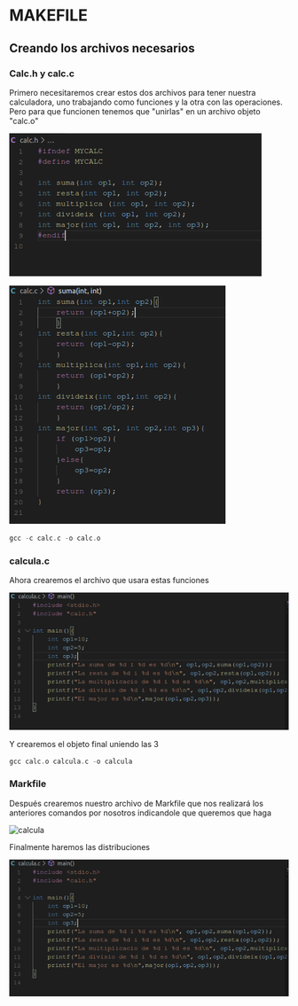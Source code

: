 # MAKEFILE
## Creando los archivos necesarios
### Calc.h y calc.c
<p>Primero necesitaremos crear estos dos archivos para tener nuestra calculadora, uno trabajando como funciones y la otra con las operaciones. Pero para que funcionen tenemos que "unirlas" en un archivo objeto "calc.o"</p>

![calc.h](img/calch.png)

![calc.c](img/calcc.png)

```c
gcc -c calc.c -o calc.o
```

### calcula.c

<p>Ahora crearemos el archivo que usara estas funciones</p>

![calcula](img/calcula.png)

<p>Y crearemos el objeto final uniendo las 3</p>

```c
gcc calc.o calcula.c -o calcula
```

### Markfile
<p>Después crearemos nuestro archivo de Markfile que nos realizará los anteriores comandos por nosotros indicandole que queremos que haga</p>

![calcula](img/calcula1.png)

<p>Finalmente haremos las distribuciones</p>

![calcula](img/calcula.png)